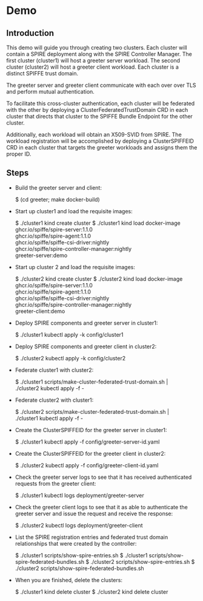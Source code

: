 # Demo

## Introduction

This demo will guide you through creating two clusters. Each cluster will
contain a SPIRE deployment along with the SPIRE Controller Manager. The first
cluster (cluster1) will host a greeter server workload. The second cluster
(cluster2) will host a greeter client workload. Each cluster is a distinct
SPIFFE trust domain.

The greeter server and greeter client communicate with each over over TLS and
perform mutual authentication.

To facilitate this cross-cluster authentication, each cluster will be federated
with the other by deploying a ClusterFederatedTrustDomain CRD in each cluster
that directs that cluster to the SPIFFE Bundle Endpoint for the other cluster.

Additionally, each workload will obtain an X509-SVID from SPIRE. The workload
registration will be accomplished by deploying a ClusterSPIFFEID CRD in each
cluster that targets the greeter workloads and assigns them the proper ID.

## Steps

* Build the greeter server and client:

    $ (cd greeter; make docker-build)

* Start up cluster1 and load the requisite images:

    $ ./cluster1 kind create cluster
    $ ./cluster1 kind load docker-image \
        ghcr.io/spiffe/spire-server:1.1.0 \
        ghcr.io/spiffe/spire-agent:1.1.0 \
        ghcr.io/spiffe/spiffe-csi-driver:nightly \
        ghcr.io/spiffe/spire-controller-manager:nightly \
        greeter-server:demo

* Start up cluster 2 and load the requisite images:

    $ ./cluster2 kind create cluster
    $ ./cluster2 kind load docker-image \
        ghcr.io/spiffe/spire-server:1.1.0 \
        ghcr.io/spiffe/spire-agent:1.1.0 \
        ghcr.io/spiffe/spiffe-csi-driver:nightly \
        ghcr.io/spiffe/spire-controller-manager:nightly \
        greeter-client:demo

* Deploy SPIRE components and greeter server in cluster1:

    $ ./cluster1 kubectl apply -k config/cluster1

* Deploy SPIRE components and greeter client in cluster2:

    $ ./cluster2 kubectl apply -k config/cluster2

* Federate cluster1 with cluster2:

    $ ./cluster1 scripts/make-cluster-federated-trust-domain.sh | \
        ./cluster2 kubectl apply -f -

* Federate cluster2 with cluster1:

    $ ./cluster2 scripts/make-cluster-federated-trust-domain.sh | \
        ./cluster1 kubectl apply -f -

* Create the ClusterSPIFFEID for the greeter server in cluster1:

    $ ./cluster1 kubectl apply -f config/greeter-server-id.yaml

* Create the ClusterSPIFFEID for the greeter client in cluster2:

    $ ./cluster2 kubectl apply -f config/greeter-client-id.yaml

* Check the greeter server logs to see that it has received authenticated
requests from the greeter client:

    $ ./cluster1 kubectl logs deployment/greeter-server

* Check the greeter client logs to see that it as able to authenticate
the greeter server and issue the request and receive the response:

    $ ./cluster2 kubectl logs deployment/greeter-client

* List the SPIRE registration entries and federated trust domain relationships that were created by the controller:

    $ ./cluster1 scripts/show-spire-entries.sh
    $ ./cluster1 scripts/show-spire-federated-bundles.sh
    $ ./cluster2 scripts/show-spire-entries.sh
    $ ./cluster2 scripts/show-spire-federated-bundles.sh

* When you are finished, delete the clusters:

    $ ./cluster1 kind delete cluster
    $ ./cluster2 kind delete cluster
